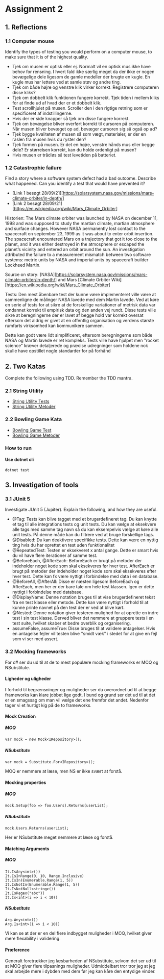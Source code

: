 # Assignment 2

## 1. Reflections
### 1.1 Computer mouse
Identify the types of testing you would perform on a computer mouse, to make sure that it is of the highest quality.
- Tjek om musen er optisk eller ej. Normalt vil en optisk mus ikke have behov for rensning. I hvert fald ikke særlig meget da der ikke er nogen bevægelige dele ligesom de gamle modeller der brugte en kugle. En kugle mus har lettere ved at samle støv og andre ting.
- Tjek om både højre og venstre klik virker korrekt. Registrere computeren disse kliks?
- Tjek om dobbelt klik funktionen fungere korrekt. Tjek tiden i mellem kliks for at finde ud af hvad der er et dobbelt klik.
- Test scrollhjulet på musen. Scroller den i den rigtige retning som er specificeret af indstillingerne.
- Hvis der er side knapper så tjek om disse fungere korrekt.
- Tjek om bevægelse bliver overført korrekt til cursoren på computeren. Når musen bliver bevæget op ad, bevæger cursoren sig så også op ad?
- Tjek bygge kvaliteten af musen så som vægt, materialer, er der en raslen fra musen hvis du ryster den?
- Tjek formen på musen. Er det en højre, venstre hånds mus eller begge dele? Er størrelsen korrekt, kan du holde ordenligt på musen?
- Hvis musen er trådløs så test levetiden på batteriet.

### 1.2 Catastrophic failure
Find a story where a software system defect had a bad outcome. Describe what happened. Can you identify a test that would have prevented it?
- [Link 1 besøgt 28/09/21][https://solarsystem.nasa.gov/missions/mars-climate-orbiter/in-depth/]
- [Link 2 besøgt 28/09/21][https://en.wikipedia.org/wiki/Mars_Climate_Orbiter]

Historien:
The Mars climate orbiter was launched by NASA on december 11, 1998 and was supposed to study the martian climate, martian atmosphere and surface changes. However NASA permanently lost contact to the spacecraft on september 23, 1999 as it was about to enter orbit insertion. The spacecraft encountered Mars on a trajectory that got it too close to the planet, and it was either destroyed in the atmosphere or escaped the planet’s vicinity and entered an orbit around the sun. An investigation attributed the failure to a measurement mismatch between two software systems: metric units by NASA and imperial units by spacecraft builder Lockheed Martin.

Source on story: [NASA][https://solarsystem.nasa.gov/missions/mars-climate-orbiter/in-depth/] and Mars [Climate Orbiter Wiki][https://en.wikipedia.org/wiki/Mars_Climate_Orbiter]

Tests:
Den mest åbenbare test der kunne være implementeret ville være at sammenligne de målinger NASA lavede med dem Martin lavede. Ved at køre en serie af tests for at sikre at de forskellige variationer af metrisk data var omdannet korrekt til empirisk data og den anden vej rundt. Disse tests ville sikre at beregningerne der er lavet af begge hold var korrekt oversat eftersom det aldrig er givet at en offentlig organisation og verdens største rumfarts virksomhed kan kommunikere sammen.

Dette kan godt være lidt simplificeret, eftersom beregningerne som både NASA og Martin lavede er ret kompleks. Tests ville have hjulpet men "rocket science" kræver detaljerede og præcise udregninger som holdene nok skulle have opstillet nogle standarder for på forhånd

## 2. Two Katas
Complete the following using TDD. Remember the TDD mantra.
### 2.1 String Utility
- [String Utility Tests](./assignment-02.Tests/StringUtilityTest.cs)
- [String Utility Metoder](./assignment-02/StringUtility.cs)

### 2.2 Bowling Game Kata
- [Bowling Game Test](./assignment-02.Tests/BowlingGameTest.cs)
- [Bowling Game Metoder](./assignment-02/BowlingGame.cs)

### How to run
#### Use dotnet cli
```
dotnet test
```

## 3. Investigation of tools
### 3.1 JUnit 5
Investigate JUnit 5 (Jupiter). Explain the following, and how they are useful.
- @Tag: Tests kan blive tagget med et brugerdefineret tag. Du kan knytte et tag til alle integrations tests og unit tests. Du kan vælge at eksekvere alle tags med samme tag navn så du kan eksempelvis vælge at køre alle unit tests. På denne måde kan du filtrere ved at bruge forskellige tags.
- @Disabled: Du kan deaktivere specifikke tests. Dette kan være en nyttig ting hvis du har oprettet en test uden funktionalitet 
- @RepeatedTest: Testen er eksekveret x antal gange. Dette er smart hvis du vil have flere iterationer af samme test.
- @BeforeEach, @AfterEach: BeforeEach er brugt på metoder der indeholder noget kode som skal eksekveres før hver test. AfterEach er brugt på metoder der indeholder noget kode som skal eksekveres efter hver test. Dette kan fx være nyttigt i forbindelse med data i en database.
- @BeforeAll, @AfterAll: Disse er næsten ligesom BeforeEach og AfterEach, men her er der bare tale om hele test klassen. Igen er dette nyttigt i forbindelse med database.
- @DisplayName: Denne notation bruges til at vise brugerdefineret tekst fra en test klasse eller metode. Dette kan være nyttigt i forhold til at kunne printe navnet på den test der er ved at blive kørt.
- @Nested: Denne notation giver testeren mulighed for at oprette en indre test i sin test klasse. Derved bliver det nemmere at gruppere tests i en test suite, hvilket skaber et bedre overblik og organisering.
- assumeFalse, assumeTrue: Disse bruges til at validere antagelser. Hvis en antagelse fejler vil testen blive "smidt væk" i stedet for at give en fejl som vi ser med assert.

### 3.2 Mocking frameworks
For c# ser du ud til at de to mest populære mocking frameworks er MOQ og NSubstitute.

#### Ligheder og uligheder
I forhold til begrænsninger og muligheder ser du overordnet ud til at begge frameworks kan klare jobbet lige godt. I bund og grund ser det ud til at det er en smagssag om man vil vælge det ene fremfor det andet. Nedenfor tager vi et hurtigt kig på de to frameworks.

#### Mock Creation
##### MOQ
```
var mock = new Mock<IRepository>();
```
##### NSubstitute
```
var mock = Substitute.For<IRepository>(); 
```
MOQ er nemmere at læse, men NS er ikke svært at forstå.

#### Mocking properties
##### MOQ
```
mock.Setup(foo => foo.Users).Returns(userList);
```

##### NSubstitute
```
mock.Users.Returns(userList);
```
Her er NSubstitute meget nemmere at læse og forstå.

#### Matching Arguments
##### MOQ
```
It.IsAny<int>())
It.IsInRange(0, 10, Range.Inclusive) 
It.IsIn(Enumerable.Range(1, 5))
It.IsNotIn(Enumerable.Range(1, 5))
It.IsNotNull<string>())
It.IsRegex("abc"))
It.Is<int>(i => i < 10))
```

##### NSubstitute
```
Arg.Any<int>())
Arg.Is<int>(i => i < 10))
```
Vi kan se at der er en del flere indbygget muligheder i MOQ, hvilket giver mere flexability i validering.

#### Præference
Generalt foretrækker jeg læsbarheden af NSubstitute, selvom det ser ud til at MOQ giver flere tilpasnings muligheder. Udmiddelbart tror tror jeg at jeg skal arbejde mere i dybden med dem før jeg kan kåre den entydige vinder.